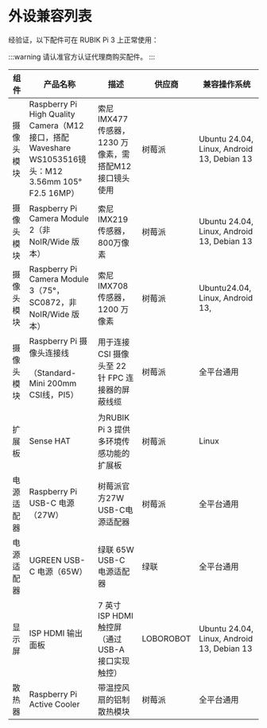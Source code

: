 # 外设兼容列表

经验证，以下配件可在 RUBIK Pi 3 上正常使用：

:::warning
请认准官方认证代理商购买配件。
:::

| 组件     | 产品名称                                                                                     |   描述                                                                 | 供应商        | 兼容操作系统                              |
|-----------------|----------------------------------------------------------------------------------------------|--------------------------------------------------------------------------|---------------|--------------------------------------------|
| 摄像头模块     | Raspberry Pi High Quality Camera（M12接口，搭配 Waveshare WS1053516镜头：M12 3.56mm 105° F2.5 16MP）          | 索尼 IMX477 传感器，1230 万像素，需搭配M12 接口镜头使用                      | 树莓派        | Ubuntu 24.04, Linux, Android 13, Debian 13 |
| 摄像头模块     | Raspberry Pi Camera Module 2（非 NoIR/Wide 版本）                                                     | 索尼 IMX219 传感器，800万像素                                              | 树莓派        | Ubuntu 24.04, Linux, Android 13, Debian 13 |
| 摄像头模块     | Raspberry Pi Camera Module 3（75°，SC0872，非 NoIR/Wide 版本）                               | 索尼 IMX708 传感器，1200 万像素                                             | 树莓派        | Ubuntu24.04, Linux, Android 13,                           |
| 摄像头模块     | Raspberry Pi 摄像头连接线<p>（Standard-Mini 200mm CSI线，PI5）</p>                                  | 用于连接 CSI 摄像头至 22 针 FPC 连接器的屏蔽线缆                                 | 树莓派        | 全平台通用                                  |
| 扩展板         | Sense HAT                                                                                    | 为RUBIK Pi 3 提供多环境传感功能的扩展板                                   | 树莓派        | Linux                                       |
| 电源适配器     | Raspberry Pi USB-C 电源（27W）                                                                       | 树莓派官方27W USB-C电源适配器                                            | 树莓派        | 全平台通用                                 |
| 电源适配器     | UGREEN USB-C 电源（65W）                                                                      | 绿联 65W USB-C 电源适配器                                                  | 绿联          | 全平台通用                                  |
| 显示屏         | ISP HDMI 输出面板                                                                             | 7 英寸 ISP HDMI 触控屏（通过 USB-A 接口实现触控）                             | LOBOROBOT    | Ubuntu 24.04, Linux, Android 13, Debian 13  |
| 散热器         | Raspberry Pi Active Cooler                                                                           | 带温控风扇的铝制散热模块                                                 | 树莓派        | 全平台通用                                  |

